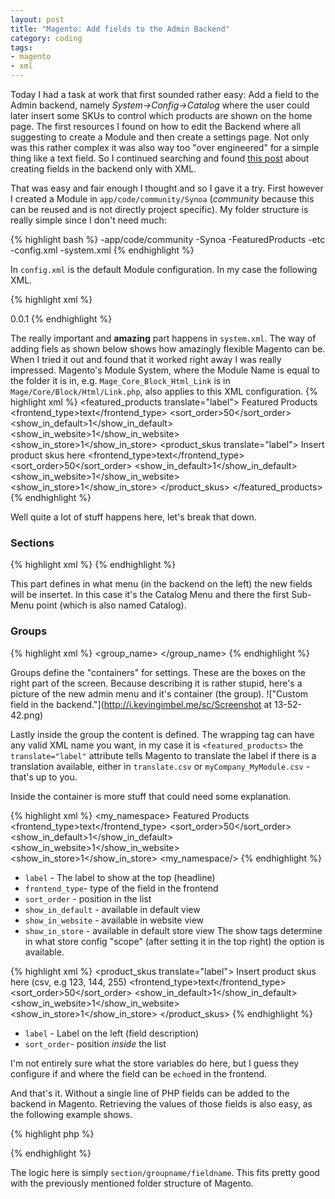 ```yaml
---
layout: post
title: "Magento: Add fields to the Admin Backend"
category: coding
tags:
- magento
- xml
---
```


Today I had a task at work that first sounded rather easy: Add a field to the Admin backend, namely
*System->Config->Catalog* where the user could later insert some SKUs to control which products are shown on the home
page. The first resources I found on how to edit the Backend where all suggesting to create a Module and then create a
settings page. Not only was this rather complex it was also way too "over engineered" for a simple thing like a text
field. So I continued searching and found [this
post](http://prattski.com/2008/09/29/magento-add-custom-module-for-custom-admin-config-options/) about creating fields
in the backend only with XML. 

That was easy and fair enough I thought and so I gave it a try. First however I created a Module in
`app/code/community/Synoa` (*community* because this can be reused and is not directly project specific). My folder
structure is really simple since I don't need much:

{% highlight bash %}
-app/code/community
 -Synoa
  -FeaturedProducts
   -etc
    -config.xml
    -system.xml
{% endhighlight %}

In `config.xml` is the default Module configuration. In my case the following XML.

{% highlight xml %}
<?xml version="1.0" encoding="UTF-8"?>
 <config>
   <modules>
     <Synoa_FeaturedProducts>
       <version>0.0.1</version>
     </Synoa_FeaturedProducts>
   </modules>
</config>
{% endhighlight %}

The really important and **amazing** part happens in `system.xml`. The way of adding fiels as shown below shows how
amazingly flexible Magento can be. When I tried it out and found that it worked right away I was really impressed.
Magento's Module System, where the Module Name is equal to the folder it is in, e.g. `Mage_Core_Block_Html_Link` is in
`Mage/Core/Block/Html/Link.php`, also applies to this XML configuration.
{% highlight xml %}
<config>
<sections>
  <catalog>
    <groups>
      <featured_products translate="label">
        <label>Featured Products</label>
        <frontend_type>text</frontend_type>
        <sort_order>50</sort_order>
        <show_in_default>1</show_in_default>
        <show_in_website>1</show_in_website>
        <show_in_store>1</show_in_store>
        <fields>
          <product_skus translate="label">
            <label>Insert product skus here</label>
            <frontend_type>text</frontend_type>
            <sort_order>50</sort_order>
            <show_in_default>1</show_in_default>
            <show_in_website>1</show_in_website>
            <show_in_store>1</show_in_store>
          </product_skus>
        </fields>
      </featured_products>
    </groups>
  </catalog>
</sections>
</config>
{% endhighlight %}

Well quite a lot of stuff happens here, let's break that down. 

### Sections
{% highlight xml %}
 <sections>
  <catalog>
  </catalog>
 </sections>
{% endhighlight %}

This part defines in what menu (in the backend on the left) the new fields will be insertet. In this case it's the
Catalog Menu and there the first Sub-Menu point (which is also named Catalog). 

### Groups
{% highlight xml %}
<groups>
 <group_name>
 </group_name>
</groups>
{% endhighlight %}

Groups define the "containers" for settings. These are the boxes on the right part of the screen. Because describing it
is rather stupid, here's a picture of the new admin menu and it's container (the group).
!["Custom field in the backend."](http://i.kevingimbel.me/sc/Screenshot at 13-52-42.png)

Lastly inside the group the content is defined. The wrapping tag can have any valid XML name you want, in my case it is
`<featured_products>` the `translate="label"` attribute tells Magento to translate the label if there is a translation
available, either in `translate.csv` or `myCompany_MyModule.csv` - that's up to you. 

Inside the container is more stuff that could need some explanation. 

{% highlight xml %}
<my_namespace>
  <label>Featured Products</label>
  <frontend_type>text</frontend_type>
  <sort_order>50</sort_order>
  <show_in_default>1</show_in_default>
  <show_in_website>1</show_in_website>
  <show_in_store>1</show_in_store>
<my_namespace/>
{% endhighlight %}

* `label` - The label to show at the top (headline)
* `frontend_type`- type of the field in the frontend
* `sort_order` - position in the list
* `show_in_default` - available in default view
* `show_in_website` - available in website view
* `show_in_store` - available in default store view
The show tags determine in what store config "scope" (after setting it in the top right) the option is available. 

{% highlight xml %}
<fields>
  <product_skus translate="label">
    <label>Insert product skus here (csv, e.g 123, 144, 255)</label>
    <frontend_type>text</frontend_type>
    <sort_order>50</sort_order>
    <show_in_default>1</show_in_default>
    <show_in_website>1</show_in_website>
    <show_in_store>1</show_in_store>
  </product_skus>
</fields>
{% endhighlight %}

* `label` - Label on the left (field description)
* `sort_order`- position _inside_ the list

I'm not entirely sure what the store variables do here, but I guess they configure if and where the field can be
`echo`ed in the frontend.

And that's it. Without a single line of PHP fields can be added to the backend in Magento. Retrieving the values of
those fields is also easy, as the following example shows.

{% highlight php %}
<?php echo Mage::getStoreConfig('catalog/featured_products/product_skus'); ?>
{% endhighlight %}

The logic here is simply `section/groupname/fieldname`. This fits pretty good with the previously mentioned folder
structure of Magento. 
